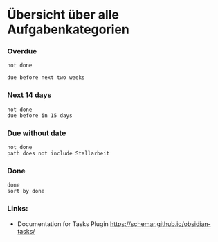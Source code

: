 # Übersicht über alle Aufgabenkategorien



### Overdue
```tasks
not done

due before next two weeks

```

### Next 14 days

```tasks
not done
due before in 15 days
```

### Due without date
```tasks
not done
path does not include Stallarbeit
```




### Done
```tasks
done 
sort by done
```



### Links:
- Documentation for Tasks Plugin https://schemar.github.io/obsidian-tasks/